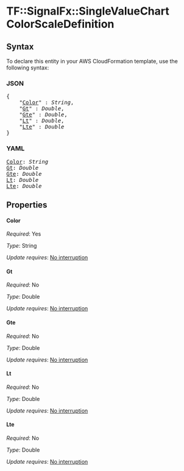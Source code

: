# TF::SignalFx::SingleValueChart ColorScaleDefinition

## Syntax

To declare this entity in your AWS CloudFormation template, use the following syntax:

### JSON

<pre>
{
    "<a href="#color" title="Color">Color</a>" : <i>String</i>,
    "<a href="#gt" title="Gt">Gt</a>" : <i>Double</i>,
    "<a href="#gte" title="Gte">Gte</a>" : <i>Double</i>,
    "<a href="#lt" title="Lt">Lt</a>" : <i>Double</i>,
    "<a href="#lte" title="Lte">Lte</a>" : <i>Double</i>
}
</pre>

### YAML

<pre>
<a href="#color" title="Color">Color</a>: <i>String</i>
<a href="#gt" title="Gt">Gt</a>: <i>Double</i>
<a href="#gte" title="Gte">Gte</a>: <i>Double</i>
<a href="#lt" title="Lt">Lt</a>: <i>Double</i>
<a href="#lte" title="Lte">Lte</a>: <i>Double</i>
</pre>

## Properties

#### Color

_Required_: Yes

_Type_: String

_Update requires_: [No interruption](https://docs.aws.amazon.com/AWSCloudFormation/latest/UserGuide/using-cfn-updating-stacks-update-behaviors.html#update-no-interrupt)

#### Gt

_Required_: No

_Type_: Double

_Update requires_: [No interruption](https://docs.aws.amazon.com/AWSCloudFormation/latest/UserGuide/using-cfn-updating-stacks-update-behaviors.html#update-no-interrupt)

#### Gte

_Required_: No

_Type_: Double

_Update requires_: [No interruption](https://docs.aws.amazon.com/AWSCloudFormation/latest/UserGuide/using-cfn-updating-stacks-update-behaviors.html#update-no-interrupt)

#### Lt

_Required_: No

_Type_: Double

_Update requires_: [No interruption](https://docs.aws.amazon.com/AWSCloudFormation/latest/UserGuide/using-cfn-updating-stacks-update-behaviors.html#update-no-interrupt)

#### Lte

_Required_: No

_Type_: Double

_Update requires_: [No interruption](https://docs.aws.amazon.com/AWSCloudFormation/latest/UserGuide/using-cfn-updating-stacks-update-behaviors.html#update-no-interrupt)

